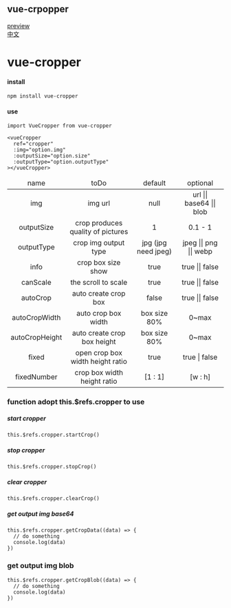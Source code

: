 ## vue-crpopper
 [preview](http://xyxiao.cn/vue-cropper/example/)
 <br />
 [中文](https://github.com/xyxiao001/vue-cropper/blob/master/chinese.md)
# vue-cropper
####   install
```
npm install vue-cropper
```
####   use  
```
import VueCropper from vue-cropper
```

```
<vueCropper
  ref="cropper"
  :img="option.img"
  :outputSize="option.size"
  :outputType="option.outputType"
></vueCropper>
```
<table style="text-align: center">
  <thead>
    <tr>
        <td>name</td>
        <td>toDo</td>
        <td>default</td>
        <td>optional</td>
    </tr>
  </thead>
  <tbody>
    <tr>
        <td>img</td>
        <td>img url</td>
        <td>null</td>
        <td>url || base64 || blob</td>
    </tr>
    <tr>
        <td>outputSize</td>
        <td>crop produces quality of pictures</td>
        <td>1</td>
        <td>0.1 - 1</td>
    </tr>
    <tr>
        <td>outputType</td>
        <td>crop img output type</td>
        <td>jpg (jpg need jpeg)</td>
        <td>jpeg || png || webp</td>
    </tr>
    <tr>
        <td>info</td>
        <td>crop box size show</td>
        <td>true</td>
        <td>true || false</td>
    </tr>
    <tr>
        <td>canScale</td>
        <td>the scroll to scale</td>
        <td>true</td>
        <td>true || false</td>
    </tr>
    <tr>
        <td>autoCrop</td>
        <td>auto create crop box</td>
        <td>false</td>
        <td>true || false</td>
    </tr>
    <tr>
        <td>autoCropWidth</td>
        <td>auto crop box width</td>
        <td>box size 80%</td>
        <td>0~max</td>
    </tr>
    <tr>
        <td>autoCropHeight</td>
        <td>auto create crop box height</td>
        <td>box size 80%</td>
        <td>0~max</td>
    </tr>
    <tr>
        <td>fixed</td>
        <td>open crop box width height ratio</td>
        <td>true</td>
        <td>true | false</td>
    </tr>
    <tr>
        <td>fixedNumber</td>
        <td>crop box width height ratio</td>
        <td>[1 : 1]</td>
        <td>[w : h]</td>
    </tr>
  </tbody>
</table>


### function  adopt this.$refs.cropper to use
##### start cropper
```
this.$refs.cropper.startCrop()
```
##### stop cropper
```
this.$refs.cropper.stopCrop()
```
##### clear cropper
```
this.$refs.cropper.clearCrop()
```
##### get output img base64
```
this.$refs.cropper.getCropData((data) => {
  // do something
  console.log(data)  
})
```

### get output img blob
```
this.$refs.cropper.getCropBlob((data) => {
  // do something
  console.log(data)  
})
```
